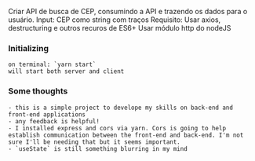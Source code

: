 Criar API de busca de CEP, consumindo a API e trazendo os dados para o usuário.
Input: CEP como string com traços
Requisito: Usar axios, destructuring e outros recuros de ES6+
Usar módulo http do nodeJS

### Initializing
    on terminal: `yarn start`
    will start both server and client

### Some thoughts
    - this is a simple project to develope my skills on back-end and front-end applications
    - any feedback is helpful!
    - I installed express and cors via yarn. Cors is going to help establish communication between the front-end and back-end. I'm not sure I'll be needing that but it seems important. 
    - `useState` is still something blurring in my mind